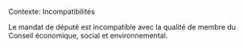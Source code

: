 Contexte: Incompatibilités

Le mandat de député est incompatible avec la qualité de membre du Conseil économique, social et environnemental.
